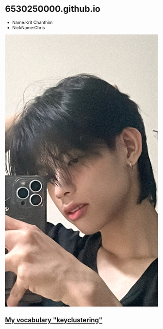 # 6530250000.github.io
 - Name:Krit Chanthim
 - NickName:Chris
   

![alt text](pic/08105DA6-B95E-4EEB-800B-4CC6AA2C43E6.jpeg)

## [My vocabulary "keyclustering"](keyclustering.md)

